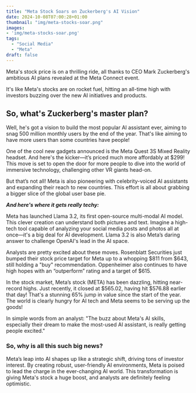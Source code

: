 ```yaml
---
title: "Meta Stock Soars on Zuckerberg's AI Vision"
date: 2024-10-08T07:00:28+01:00
thumbnail: "img/meta-stocks-soar.png"
images: 
- 'img/meta-stocks-soar.png'
tags:
  - "Social Media"
  - "Meta"
draft: false
---
```


Meta's stock price is on a thrilling ride, all thanks to CEO Mark Zuckerberg's ambitious AI plans revealed at the Meta Connect event. 

<!--more-->

It's like Meta's stocks are on rocket fuel, hitting an all-time high with investors buzzing over the new AI initiatives and products.

## So, what's Zuckerberg's master plan? 

Well, he's got a vision to build the most popular AI assistant ever, aiming to snag 500 million monthly users by the end of the year. That's like aiming to have more users than some countries have people!

One of the cool new gadgets announced is the Meta Quest 3S Mixed Reality headset. And here's the kicker—it’s priced much more affordably at $299! This move is set to open the door for more people to dive into the world of immersive technology, challenging other VR giants head-on.

But that’s not all! Meta is also pioneering with celebrity-voiced AI assistants and expanding their reach to new countries. This effort is all about grabbing a bigger slice of the global user base pie.

***And here's where it gets really techy:***

Meta has launched Llama 3.2, its first open-source multi-modal AI model. This clever creation can understand both pictures and text. Imagine a high-tech tool capable of analyzing your social media posts and photos all at once—it's a big deal for AI development. Llama 3.2 is also Meta’s daring answer to challenge OpenAI's lead in the AI space.

Analysts are pretty excited about these moves. Rosenblatt Securities just bumped their stock price target for Meta up to a whopping $811 from $643, still holding a "buy" recommendation. Oppenheimer also continues to have high hopes with an “outperform” rating and a target of $615.

In the stock market, Meta’s stock (META) has been dazzling, hitting near-record highs. Just recently, it closed at $565.02, having hit $576.88 earlier that day! That's a stunning 65% jump in value since the start of the year. The world is clearly hungry for AI tech and Meta seems to be serving up the goods!

In simple words from an analyst: "The buzz about Meta's AI skills, especially their dream to make the most-used AI assistant, is really getting people excited."

### So, why is all this such big news?

 Meta’s leap into AI shapes up like a strategic shift, driving tons of investor interest. By creating robust, user-friendly AI environments, Meta is poised to lead the charge in the ever-changing AI world. This transformation is giving Meta's stock a huge boost, and analysts are definitely feeling optimistic.